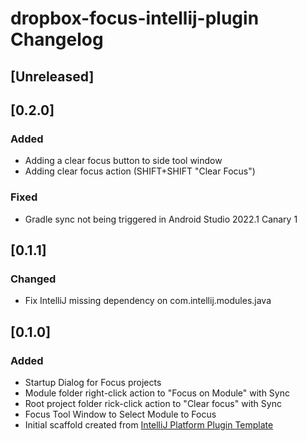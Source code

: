 <!-- Keep a Changelog guide -> https://keepachangelog.com -->

# dropbox-focus-intellij-plugin Changelog

## [Unreleased]

## [0.2.0]
### Added
- Adding a clear focus button to side tool window
- Adding clear focus action (SHIFT+SHIFT "Clear Focus")

### Fixed
- Gradle sync not being triggered in Android Studio 2022.1 Canary 1

## [0.1.1]
### Changed
- Fix IntelliJ missing dependency on com.intellij.modules.java

## [0.1.0]
### Added
- Startup Dialog for Focus projects
- Module folder right-click action to "Focus on Module" with Sync
- Root project folder rick-click action to "Clear focus" with Sync
- Focus Tool Window to Select Module to Focus
- Initial scaffold created from [IntelliJ Platform Plugin Template](https://github.com/JetBrains/intellij-platform-plugin-template)